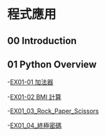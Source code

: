 # 程式應用

## 00 Introduction

## 01 Python Overview
-[EX01-01 加法器](EX01_01_加法器.ipynb)

-[EX01-02 BMI 計算](EX01_02_BMI_計算.ipynb)

-[EX01_03_Rock_Paper_Scissors](EX01_03_Rock_Paper_Scissors.ipynb)

-[EX01_04_終極密碼](EX01_04_終極密碼.ipynb)
